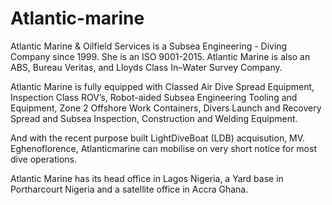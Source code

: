 # Atlantic-marine </br>

<p>
Atlantic Marine & Oilfield Services is a Subsea Engineering - Diving Company since 1999. She is an ISO 9001-2015. Atlantic Marine is also an ABS, Bureau Veritas, and Lloyds Class In–Water Survey Company.

Atlantic Marine is fully equipped with Classed Air Dive Spread Equipment, Inspection Class ROV’s, Robot-aided Subsea Engineering Tooling and Equipment, Zone 2 Offshore Work Containers, Divers Launch and Recovery Spread and Subsea Inspection, Construction and Welding Equipment.

And with the recent purpose built LightDiveBoat (LDB) acquisution, MV. Eghenoflorence, Atlanticmarine can mobilise on very short notice for most dive operations.

Atlantic Marine has its head office in Lagos Nigeria, a Yard base in Portharcourt Nigeria and a satellite office in Accra Ghana.

</p>